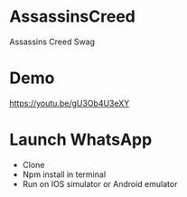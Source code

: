# AssassinsCreed
Assassins Creed Swag

# Demo 
https://youtu.be/gU3Ob4U3eXY

# Launch WhatsApp
- Clone
- Npm install in terminal
- Run on IOS simulator or Android emulator
